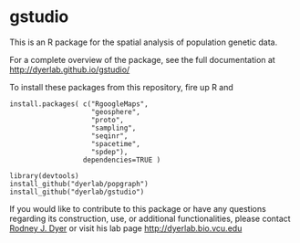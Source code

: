 gstudio
=======

This is an R package for the spatial analysis of population genetic data.  

For a complete overview of the package, see the full documentation at http://dyerlab.github.io/gstudio/

To install these packages from this repository, fire up R and 

```
install.packages( c("RgoogleMaps",
                    "geosphere",
                    "proto",
                    "sampling",
                    "seqinr",
                    "spacetime",
                    "spdep"), 
                  dependencies=TRUE )

library(devtools)
install_github("dyerlab/popgraph")
install_github("dyerlab/gstudio")
```

If you would like to contribute to this package or have any questions regarding its construction, use, or additional functionalities, please contact [Rodney J. Dyer](mailto:rjdyer@vcu.edu) or visit his lab page http://dyerlab.bio.vcu.edu 


